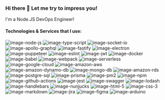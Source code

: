 ### Hi there 👋 Let me try to impress you!
I'm a Node.JS DevOps Engineer!

#### Technologies & Services that I use:
<!-- I could additionally use links to real resources as well. -->
<!-- But in this case the code would look bad! -->
![image-node-js] ![image-type-script] ![image-socket-io] ![image-apollo-graphql] ![image-fastify] ![image-electron] ![image-puppeteer] ![image-eslint] ![image-jwt] ![image-docker] ![image-babel] ![image-webpack] ![image-serverless] ![image-google-cloud] ![image-amazon-aws] ![image-amazon-dynamo-db] ![image-mongo-db] ![image-amazon-rds] ![image-postgre-sql] ![image-prisma] ![image-pm2] ![image-npm] ![image-github-actions] ![image-jest] ![image-swagger] ![image-lodash] ![image-handlebars] ![image-nunjucks] ![image-html-5] ![image-css-3] ![image-markdown] ![image-jira] ![image-figma] ![image-arduino]

<!--
TODO

- подумать над иконкой serverless в технологиях
-->

<!-- attached links -->
[image-pm2]:              https://img.shields.io/badge/pm2-2B037A?style=for-the-badge&logo=pm2&logoColor=white
[image-npm]:              https://img.shields.io/badge/npm-CB3837?style=for-the-badge&logo=npm&logoColor=white
[image-jwt]:              https://img.shields.io/badge/jwt-000000?style=for-the-badge&logo=jwt&logoColor=white
[image-jest]:             https://img.shields.io/badge/jest-C21325?style=for-the-badge&logo=jest&logoColor=white
[image-jira]:             https://img.shields.io/badge/jira-0052CC?style=for-the-badge&logo=jira&logoColor=white
[image-babel]:            https://img.shields.io/badge/babel-F9DC3E?style=for-the-badge&logo=babel&logoColor=black
[image-css-3]:            https://img.shields.io/badge/css%203-1572B6?style=for-the-badge&logo=css3&logoColor=white
[image-prisma]:           https://img.shields.io/badge/prisma-2D3748?style=for-the-badge&logo=prisma&logoColor=white
[image-docker]:           https://img.shields.io/badge/docker-2496ED?style=for-the-badge&logo=docker&logoColor=white
[image-eslint]:           https://img.shields.io/badge/eslint-4B32C3?style=for-the-badge&logo=eslint&logoColor=white
[image-lodash]:           https://img.shields.io/badge/lodash-3492FF?style=for-the-badge&logo=lodash&logoColor=white
[image-html-5]:           https://img.shields.io/badge/html%205-E34F26?style=for-the-badge&logo=html5&logoColor=white
[image-node-js]:          https://img.shields.io/badge/node.js-339933?style=for-the-badge&logo=node.js&logoColor=white
[image-fastify]:          https://img.shields.io/badge/fastify-000000?style=for-the-badge&logo=fastify&logoColor=white
[image-swagger]:          https://img.shields.io/badge/swagger-85EA2D?style=for-the-badge&logo=swagger&logoColor=black
[image-webpack]:          https://img.shields.io/badge/webpack-8DD6F9?style=for-the-badge&logo=webpack&logoColor=black
[image-arduino]:          https://img.shields.io/badge/arduino-00979D?style=for-the-badge&logo=arduino&logoColor=white
[image-electron]:         https://img.shields.io/badge/electron-47848F?style=for-the-badge&logo=electron&logoColor=white
[image-markdown]:         https://img.shields.io/badge/markdown-000000?style=for-the-badge&logo=markdown&logoColor=white
[image-nunjucks]:         https://img.shields.io/badge/nunjucks-1C4913?style=for-the-badge&logo=nunjucks&logoColor=white
[image-mongo-db]:         https://img.shields.io/badge/mongo%20db-47A248?style=for-the-badge&logo=mongodb&logoColor=white
[image-socket-io]:        https://img.shields.io/badge/socket.io-010101?style=for-the-badge&logo=socket.io&logoColor=white
[image-puppeteer]:        https://img.shields.io/badge/puppeteer-40B5A4?style=for-the-badge&logo=puppeteer&logoColor=white
[image-serverless]:       https://img.shields.io/badge/serverless-FD5750?style=for-the-badge&logo=serverless&logoColor=white
[image-amazon-aws]:       https://img.shields.io/badge/amazon%20aws-232F3E?style=for-the-badge&logo=amazon-aws&logoColor=white
[image-amazon-rds]:       https://img.shields.io/badge/amazon%20rds-527FFF?style=for-the-badge&logo=amazon-rds&logoColor=white
[image-handlebars]:       https://img.shields.io/badge/handlebars-000000?style=for-the-badge&logo=handlebars.js&logoColor=white
[image-type-script]:      https://img.shields.io/badge/typeScript%20-3178C6?style=for-the-badge&logo=TypeScript&logoColor=white
[image-postgre-sql]:      https://img.shields.io/badge/postgre%20sql-4169E1?style=for-the-badge&logo=postgresql&logoColor=white
[image-google-cloud]:     https://img.shields.io/badge/google%20cloud-4285F4?style=for-the-badge&logo=google-cloud&logoColor=white
[image-github-actions]:   https://img.shields.io/badge/github%20actions-2088FF?style=for-the-badge&logo=github-actions&logoColor=white
[image-apollo-graphql]:   https://img.shields.io/badge/apollo%20graphql-311C87?style=for-the-badge&logo=apollo-graphql&logoColor=white
[image-amazon-dynamo-db]: https://img.shields.io/badge/amazon%20dynamo%20db-4053D6?style=for-the-badge&logo=amazon-dynamodb&logoColor=white
[image-figma]:            https://img.shields.io/badge/figma-F24E1E?style=for-the-badge&logo=figma&logoColor=white
